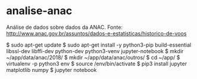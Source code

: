 # analise-anac

Análise de dados sobre dados da ANAC.
Fonte: http://www.anac.gov.br/assuntos/dados-e-estatisticas/historico-de-voos 

$ sudo apt-get update
$ sudo apt-get install -y python3-pip build-essential libssl-dev libffi-dev python-dev python3-venv jupyter-notebook
$ mkdir ~/app/data/anac/2018/
$ mkdir ~/app/data/anac/outros/
$ cd ~/app/
$ virtualenv -p python3 env
$ source /env/bin/activate
$ pip3 install jupyter matplotlib numpy
$ jupyter notebook
